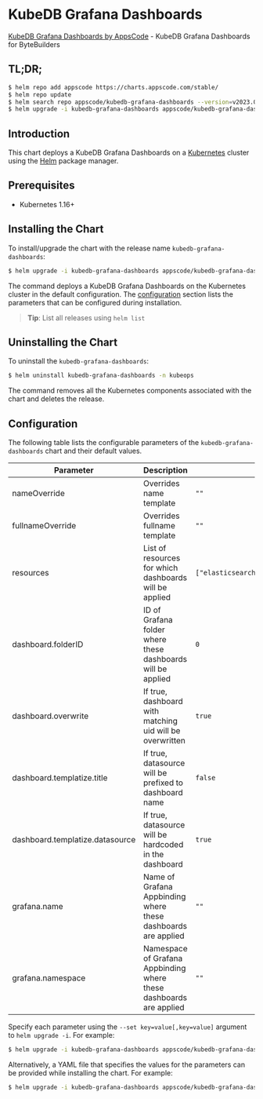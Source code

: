 # KubeDB Grafana Dashboards

[KubeDB Grafana Dashboards by AppsCode](https://github.com/kubedb/installer) - KubeDB Grafana Dashboards for ByteBuilders

## TL;DR;

```bash
$ helm repo add appscode https://charts.appscode.com/stable/
$ helm repo update
$ helm search repo appscode/kubedb-grafana-dashboards --version=v2023.01.17
$ helm upgrade -i kubedb-grafana-dashboards appscode/kubedb-grafana-dashboards -n kubeops --create-namespace --version=v2023.01.17
```

## Introduction

This chart deploys a KubeDB Grafana Dashboards on a [Kubernetes](http://kubernetes.io) cluster using the [Helm](https://helm.sh) package manager.

## Prerequisites

- Kubernetes 1.16+

## Installing the Chart

To install/upgrade the chart with the release name `kubedb-grafana-dashboards`:

```bash
$ helm upgrade -i kubedb-grafana-dashboards appscode/kubedb-grafana-dashboards -n kubeops --create-namespace --version=v2023.01.17
```

The command deploys a KubeDB Grafana Dashboards on the Kubernetes cluster in the default configuration. The [configuration](#configuration) section lists the parameters that can be configured during installation.

> **Tip**: List all releases using `helm list`

## Uninstalling the Chart

To uninstall the `kubedb-grafana-dashboards`:

```bash
$ helm uninstall kubedb-grafana-dashboards -n kubeops
```

The command removes all the Kubernetes components associated with the chart and deletes the release.

## Configuration

The following table lists the configurable parameters of the `kubedb-grafana-dashboards` chart and their default values.

|            Parameter            |                            Description                             |                                         Default                                          |
|---------------------------------|--------------------------------------------------------------------|------------------------------------------------------------------------------------------|
| nameOverride                    | Overrides name template                                            | <code>""</code>                                                                          |
| fullnameOverride                | Overrides fullname template                                        | <code>""</code>                                                                          |
| resources                       | List of resources for which dashboards will be applied             | <code>["elasticsearch","mariadb","mongodb","mysql","postgres","redis","proxysql"]</code> |
| dashboard.folderID              | ID of Grafana folder where these dashboards will be applied        | <code>0</code>                                                                           |
| dashboard.overwrite             | If true, dashboard with matching uid will be overwritten           | <code>true</code>                                                                        |
| dashboard.templatize.title      | If true, datasource will be prefixed to dashboard name             | <code>false</code>                                                                       |
| dashboard.templatize.datasource | If true, datasource will be hardcoded in the dashboard             | <code>true</code>                                                                        |
| grafana.name                    | Name of Grafana Appbinding where these dashboards are applied      | <code>""</code>                                                                          |
| grafana.namespace               | Namespace of Grafana Appbinding where these dashboards are applied | <code>""</code>                                                                          |


Specify each parameter using the `--set key=value[,key=value]` argument to `helm upgrade -i`. For example:

```bash
$ helm upgrade -i kubedb-grafana-dashboards appscode/kubedb-grafana-dashboards -n kubeops --create-namespace --version=v2023.01.17 --set resources=["elasticsearch","mariadb","mongodb","mysql","postgres","redis","proxysql"]
```

Alternatively, a YAML file that specifies the values for the parameters can be provided while
installing the chart. For example:

```bash
$ helm upgrade -i kubedb-grafana-dashboards appscode/kubedb-grafana-dashboards -n kubeops --create-namespace --version=v2023.01.17 --values values.yaml
```
